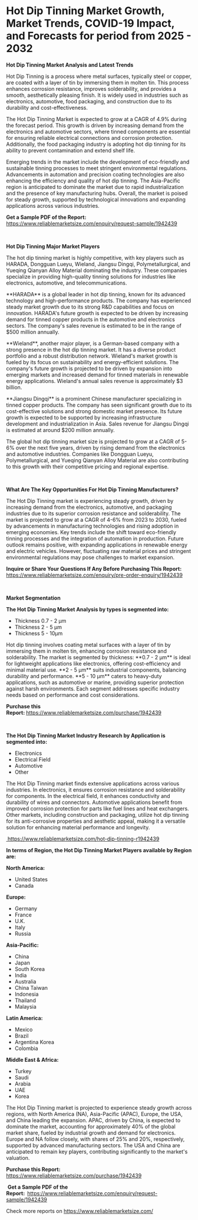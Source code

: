 <p><h1>Hot Dip Tinning Market Growth, Market Trends, COVID-19 Impact, and Forecasts for period from 2025 - 2032</h1></p><p><strong>Hot Dip Tinning Market Analysis and Latest Trends</strong></p>
<p><p>Hot Dip Tinning is a process where metal surfaces, typically steel or copper, are coated with a layer of tin by immersing them in molten tin. This process enhances corrosion resistance, improves solderability, and provides a smooth, aesthetically pleasing finish. It is widely used in industries such as electronics, automotive, food packaging, and construction due to its durability and cost-effectiveness.</p><p>The Hot Dip Tinning Market is expected to grow at a CAGR of 4.9% during the forecast period. This growth is driven by increasing demand from the electronics and automotive sectors, where tinned components are essential for ensuring reliable electrical connections and corrosion protection. Additionally, the food packaging industry is adopting hot dip tinning for its ability to prevent contamination and extend shelf life.</p><p>Emerging trends in the market include the development of eco-friendly and sustainable tinning processes to meet stringent environmental regulations. Advancements in automation and precision coating technologies are also enhancing the efficiency and quality of hot dip tinning. The Asia-Pacific region is anticipated to dominate the market due to rapid industrialization and the presence of key manufacturing hubs. Overall, the market is poised for steady growth, supported by technological innovations and expanding applications across various industries.</p></p>
<p><strong>Get a Sample PDF of the Report:&nbsp;</strong> <a href="https://www.reliablemarketsize.com/enquiry/request-sample/1942439?utm_campaign=1836&utm_medium=2&utm_source=Github&utm_content=ia&utm_term=25012025&utm_id=hot-dip-tinning">https://www.reliablemarketsize.com/enquiry/request-sample/1942439</a></p>
<p>&nbsp;</p>
<p><strong>Hot Dip Tinning Major Market Players</strong></p>
<p><p>The hot dip tinning market is highly competitive, with key players such as HARADA, Dongguan Lueyu, Wieland, Jiangsu Dingqi, Polymetallurgical, and Yueqing Qianyan Alloy Material dominating the industry. These companies specialize in providing high-quality tinning solutions for industries like electronics, automotive, and telecommunications.</p><p>**HARADA** is a global leader in hot dip tinning, known for its advanced technology and high-performance products. The company has experienced steady market growth due to its strong R&D capabilities and focus on innovation. HARADA's future growth is expected to be driven by increasing demand for tinned copper products in the automotive and electronics sectors. The company's sales revenue is estimated to be in the range of $500 million annually.</p><p>**Wieland**, another major player, is a German-based company with a strong presence in the hot dip tinning market. It has a diverse product portfolio and a robust distribution network. Wieland's market growth is fueled by its focus on sustainability and energy-efficient solutions. The company's future growth is projected to be driven by expansion into emerging markets and increased demand for tinned materials in renewable energy applications. Wieland's annual sales revenue is approximately $3 billion.</p><p>**Jiangsu Dingqi** is a prominent Chinese manufacturer specializing in tinned copper products. The company has seen significant growth due to its cost-effective solutions and strong domestic market presence. Its future growth is expected to be supported by increasing infrastructure development and industrialization in Asia. Sales revenue for Jiangsu Dingqi is estimated at around $200 million annually.</p><p>The global hot dip tinning market size is projected to grow at a CAGR of 5-6% over the next five years, driven by rising demand from the electronics and automotive industries. Companies like Dongguan Lueyu, Polymetallurgical, and Yueqing Qianyan Alloy Material are also contributing to this growth with their competitive pricing and regional expertise.</p></p>
<p>&nbsp;</p>
<p><strong>What Are The Key Opportunities For Hot Dip Tinning Manufacturers?</strong></p>
<p><p>The Hot Dip Tinning market is experiencing steady growth, driven by increasing demand from the electronics, automotive, and packaging industries due to its superior corrosion resistance and solderability. The market is projected to grow at a CAGR of 4-6% from 2023 to 2030, fueled by advancements in manufacturing technologies and rising adoption in emerging economies. Key trends include the shift toward eco-friendly tinning processes and the integration of automation in production. Future outlook remains positive, with expanding applications in renewable energy and electric vehicles. However, fluctuating raw material prices and stringent environmental regulations may pose challenges to market expansion.</p></p>
<p><strong>Inquire or Share Your Questions If Any Before Purchasing This Report:</strong> <a href="https://www.reliablemarketsize.com/enquiry/pre-order-enquiry/1942439?utm_campaign=1836&utm_medium=2&utm_source=Github&utm_content=ia&utm_term=25012025&utm_id=hot-dip-tinning">https://www.reliablemarketsize.com/enquiry/pre-order-enquiry/1942439</a></p>
<p>&nbsp;</p>
<p><strong>Market Segmentation</strong></p>
<p><strong>The Hot Dip Tinning Market Analysis by types is segmented into:</strong></p>
<p><ul><li>Thickness 0.7 - 2 μm</li><li>Thickness 2 - 5 μm</li><li>Thickness 5 - 10μm</li></ul></p>
<p><p>Hot dip tinning involves coating metal surfaces with a layer of tin by immersing them in molten tin, enhancing corrosion resistance and solderability. The market is segmented by thickness: **0.7 - 2 μm** is ideal for lightweight applications like electronics, offering cost-efficiency and minimal material use. **2 - 5 μm** suits industrial components, balancing durability and performance. **5 - 10 μm** caters to heavy-duty applications, such as automotive or marine, providing superior protection against harsh environments. Each segment addresses specific industry needs based on performance and cost considerations.</p></p>
<p><strong>Purchase this Report:&nbsp;</strong><a href="https://www.reliablemarketsize.com/purchase/1942439?utm_campaign=1836&utm_medium=2&utm_source=Github&utm_content=ia&utm_term=25012025&utm_id=hot-dip-tinning">https://www.reliablemarketsize.com/purchase/1942439</a></p>
<p>&nbsp;</p>
<p><strong>The Hot Dip Tinning Market Industry Research by Application is segmented into:</strong></p>
<p><ul><li>Electronics</li><li>Electrical Field</li><li>Automotive</li><li>Other</li></ul></p>
<p><p>The Hot Dip Tinning market finds extensive applications across various industries. In electronics, it ensures corrosion resistance and solderability for components. In the electrical field, it enhances conductivity and durability of wires and connectors. Automotive applications benefit from improved corrosion protection for parts like fuel lines and heat exchangers. Other markets, including construction and packaging, utilize hot dip tinning for its anti-corrosive properties and aesthetic appeal, making it a versatile solution for enhancing material performance and longevity.</p></p>
<p><a href="https://www.reliablemarketsize.com/hot-dip-tinning-r1942439?utm_campaign=1836&utm_medium=2&utm_source=Github&utm_content=ia&utm_term=25012025&utm_id=hot-dip-tinning">&nbsp;https://www.reliablemarketsize.com/hot-dip-tinning-r1942439</a></p>
<p><strong>In terms of Region, the Hot Dip Tinning Market Players available by Region are:</strong></p>
<p>
    <p> <strong> North America: </strong>
        <ul>
            <li>United States</li>
            <li>Canada</li>
        </ul>
        </p> 
    <p> <strong> Europe: </strong>
        <ul>
            <li>Germany</li>
            <li>France</li>
            <li>U.K.</li>
            <li>Italy</li>
            <li>Russia</li>
        </ul>
        </p> 
    <p> <strong> Asia-Pacific: </strong>
        <ul>
            <li>China</li>
            <li>Japan</li>
            <li>South Korea</li>
            <li>India</li>
            <li>Australia</li>
            <li>China Taiwan</li>
            <li>Indonesia</li>
            <li>Thailand</li>
            <li>Malaysia</li>
        </ul>
        </p> 
    <p> <strong> Latin America: </strong>
        <ul>
            <li>Mexico</li>
            <li>Brazil</li>
            <li>Argentina Korea</li>
            <li>Colombia</li>
        </ul>
        </p> 
    <p> <strong> Middle East & Africa: </strong>
        <ul>
            <li>Turkey</li>
            <li>Saudi</li>
            <li>Arabia</li>
            <li>UAE</li>
            <li>Korea</li>
        </ul>
    </p>
    </p>
<p><p>The Hot Dip Tinning market is projected to experience steady growth across regions, with North America (NA), Asia-Pacific (APAC), Europe, the USA, and China leading the expansion. APAC, driven by China, is expected to dominate the market, accounting for approximately 40% of the global market share, fueled by industrial growth and demand for electronics. Europe and NA follow closely, with shares of 25% and 20%, respectively, supported by advanced manufacturing sectors. The USA and China are anticipated to remain key players, contributing significantly to the market's valuation.</p></p>
<p><strong>Purchase this Report: </strong><a href="https://www.reliablemarketsize.com/purchase/1942439?utm_campaign=1836&utm_medium=2&utm_source=Github&utm_content=ia&utm_term=25012025&utm_id=hot-dip-tinning">https://www.reliablemarketsize.com/purchase/1942439</a></p>
<p>&nbsp;<strong>Get a Sample PDF of the Report:&nbsp;&nbsp;</strong><a href="https://www.reliablemarketsize.com/enquiry/request-sample/1942439?utm_campaign=1836&utm_medium=2&utm_source=Github&utm_content=ia&utm_term=25012025&utm_id=hot-dip-tinning">https://www.reliablemarketsize.com/enquiry/request-sample/1942439</a></p>
<p><strong></strong></p>
<p>Check more reports on <a href="https://www.reliablemarketsize.com/?utm_campaign=1836&utm_medium=2&utm_source=Github&utm_content=ia&utm_term=25012025&utm_id=hot-dip-tinning">https://www.reliablemarketsize.com/</a></p>